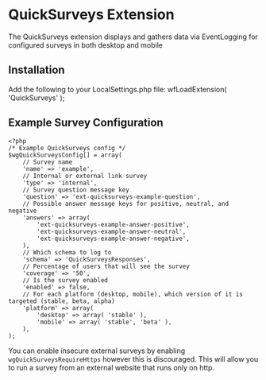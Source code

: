 QuickSurveys Extension
========================

The QuickSurveys extension displays and gathers data via EventLogging for configured surveys in both desktop and mobile

Installation
------------

Add the following to your LocalSettings.php file: wfLoadExtension( 'QuickSurveys' );

Example Survey Configuration
------------
```
<?php
/* Example QuickSurveys config */
$wgQuickSurveysConfig[] = array(
	// Survey name
	'name' => 'example',
	// Internal or external link survey
	'type' => 'internal',
	// Survey question message key
	'question' => 'ext-quicksurveys-example-question',
	// Possible answer message keys for positive, neutral, and negative
	'answers' => array(
		'ext-quicksurveys-example-answer-positive',
		'ext-quicksurveys-example-answer-neutral',
		'ext-quicksurveys-example-answer-negative',
	),
	// Which schema to log to
	'schema' => 'QuickSurveysResponses',
	// Percentage of users that will see the survey
	'coverage' => '50',
	// Is the survey enabled
	'enabled' => false,
	// For each platform (desktop, mobile), which version of it is targeted (stable, beta, alpha)
	'platform' => array(
		'desktop' => array( 'stable' ),
		'mobile' => array( 'stable', 'beta' ),
	),
);
```
You can enable insecure external surveys by enabling `wgQuickSurveysRequireHttps` however this is discouraged.
This will allow you to run a survey from an external website that runs only on http.
